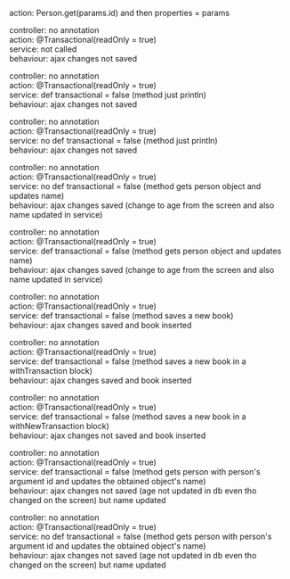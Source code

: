 action: Person.get(params.id) and then properties = params

controller: no annotation  
action: @Transactional(readOnly = true)  
service: not called  
behaviour: ajax changes not saved


controller: no annotation  
action: @Transactional(readOnly = true)  
service: def transactional = false (method just println)  
behaviour: ajax changes not saved


controller: no annotation  
action: @Transactional(readOnly = true)  
service: no def transactional = false (method just println)  
behaviour: ajax changes not saved


controller: no annotation  
action: @Transactional(readOnly = true)  
service: no def transactional = false (method gets person object and updates name)  
behaviour: ajax changes saved (change to age from the screen and also name updated in service)


controller: no annotation  
action: @Transactional(readOnly = true)  
service: def transactional = false (method gets person object and updates name)  
behaviour: ajax changes saved (change to age from the screen and also name updated in service)


controller: no annotation  
action: @Transactional(readOnly = true)  
service: def transactional = false (method saves a new book)  
behaviour: ajax changes saved and book inserted


controller: no annotation  
action: @Transactional(readOnly = true)  
service: def transactional = false (method saves a new book in a withTransaction block)  
behaviour: ajax changes saved and book inserted


controller: no annotation  
action: @Transactional(readOnly = true)  
service: def transactional = false (method saves a new book in a withNewTransaction block)  
behaviour: ajax changes not saved and book inserted


controller: no annotation  
action: @Transactional(readOnly = true)  
service: def transactional = false (method gets person with person's argument id and updates the obtained object's name)  
behaviour: ajax changes not saved (age not updated in db even tho changed on the screen) but name updated


controller: no annotation  
action: @Transactional(readOnly = true)  
service: no def transactional = false (method gets person with person's argument id and updates the obtained object's name)  
behaviour: ajax changes not saved (age not updated in db even tho changed on the screen) but name updated
